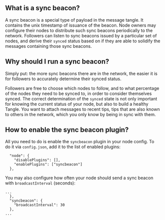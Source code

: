 ## What is a sync beacon?
A sync beacon is a special type of payload in the message tangle. It contains the unix timestamp of issuance of the beacon. Node owners may configure their nodes to distribute such sync beacons periodically to the network. Followers can listen to sync beacons issued by a particular set of nodes, and derive their `synced` status based on if they are able to solidify the messages containing those sync beacons.

## Why should I run a sync beacon?
Simply put: the more sync beacons there are in the network, the easier it is for followers to accurately determine their synced status.

Followers are free to choose which nodes to follow, and to what percentage of the nodes they need to be synced to, in order to consider themselves synced. The correct determination of the `synced` state is not only important for knowing the current status of your node, but also to build a healthy Tangle. You want to attach messages to recent tips, tips that are also known to others in the network, which you only know by being in sync with them.

## How to enable the sync beacon plugin?
All you need to do is enable the `syncbeacon` plugin in your node config. To do it via `config.json`, add it to the list of enabled plugins:
```
  "node": {
    "disablePlugins": [],
    "enablePlugins": ["syncbeacon"]
  },
```
You may also configure how often your node should send a sync beacon with `broadcastInterval` (seconds):
```
...
  },
  "syncbeacon": {
    "broadcastInterval": 30
  },
...
```

